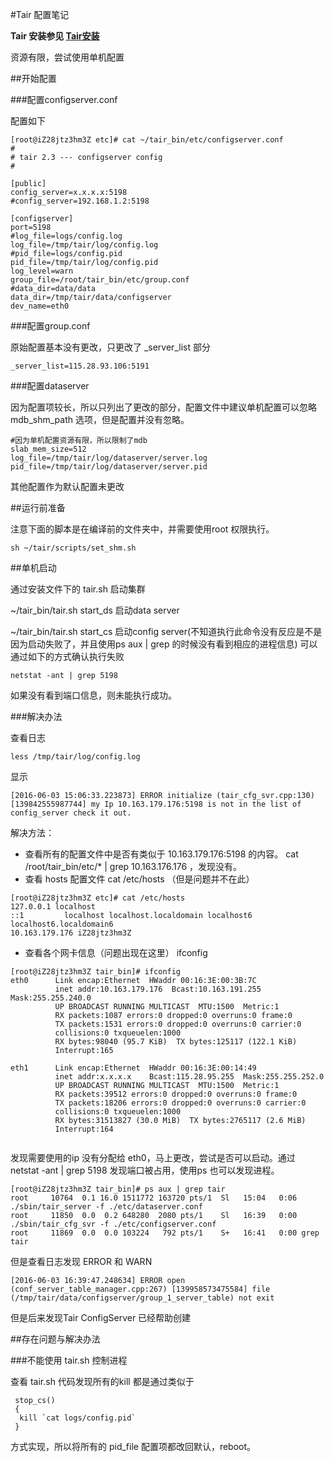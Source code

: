 #Tair 配置笔记

**Tair 安装参见 [Tair安装](https://github.com/wxyBUPT/blog/blob/master/Tair%E5%AE%89%E8%A3%85%E7%AC%94%E8%AE%B0.md)**

资源有限，尝试使用单机配置 

##开始配置

###配置configserver.conf

配置如下  

``` 
[root@iZ28jtz3hm3Z etc]# cat ~/tair_bin/etc/configserver.conf
#
# tair 2.3 --- configserver config
#

[public]
config_server=x.x.x.x:5198
#config_server=192.168.1.2:5198

[configserver]
port=5198
#log_file=logs/config.log
log_file=/tmp/tair/log/config.log
#pid_file=logs/config.pid
pid_file=/tmp/tair/log/config.pid
log_level=warn
group_file=/root/tair_bin/etc/group.conf
#data_dir=data/data
data_dir=/tmp/tair/data/configserver
dev_name=eth0
```  

###配置group.conf 

原始配置基本没有更改，只更改了 _server_list 部分

```
_server_list=115.28.93.106:5191
```

###配置dataserver  

因为配置项较长，所以只列出了更改的部分，配置文件中建议单机配置可以忽略 mdb_shm_path 选项，但是配置并没有忽略。


```  
#因为单机配置资源有限，所以限制了mdb 
slab_mem_size=512
log_file=/tmp/tair/log/dataserver/server.log
pid_file=/tmp/tair/log/dataserver/server.pid

```

其他配置作为默认配置未更改 


##运行前准备

注意下面的脚本是在编译前的文件夹中，并需要使用root 权限执行。

```
sh ~/tair/scripts/set_shm.sh
```

##单机启动

通过安装文件下的 tair.sh 启动集群

~/tair_bin/tair.sh start_ds 启动data server

~/tair_bin/tair.sh start_cs 启动config server(不知道执行此命令没有反应是不是因为启动失败了，并且使用ps aux | grep 的时候没有看到相应的进程信息) 可以通过如下的方式确认执行失败 

```
netstat -ant | grep 5198 
```

如果没有看到端口信息，则未能执行成功。

###解决办法

查看日志  

```
less /tmp/tair/log/config.log 
```
显示 

``` 
[2016-06-03 15:06:33.223873] ERROR initialize (tair_cfg_svr.cpp:130) [139842555987744] my Ip 10.163.179.176:5198 is not in the list of config_server check it out.
```  

解决方法：

* 查看所有的配置文件中是否有类似于 10.163.179.176:5198 的内容。 cat /root/tair_bin/etc/* | grep 10.163.176.176  ，发现没有。
* 查看 hosts 配置文件 cat /etc/hosts （但是问题并不在此）


```
[root@iZ28jtz3hm3Z etc]# cat /etc/hosts
127.0.0.1 localhost
::1         localhost localhost.localdomain localhost6 localhost6.localdomain6
10.163.179.176 iZ28jtz3hm3Z
```
* 查看各个网卡信息（问题出现在这里） ifconfig 

```
[root@iZ28jtz3hm3Z tair_bin]# ifconfig
eth0      Link encap:Ethernet  HWaddr 00:16:3E:00:3B:7C
          inet addr:10.163.179.176  Bcast:10.163.191.255  Mask:255.255.240.0
          UP BROADCAST RUNNING MULTICAST  MTU:1500  Metric:1
          RX packets:1087 errors:0 dropped:0 overruns:0 frame:0
          TX packets:1531 errors:0 dropped:0 overruns:0 carrier:0
          collisions:0 txqueuelen:1000
          RX bytes:98040 (95.7 KiB)  TX bytes:125117 (122.1 KiB)
          Interrupt:165

eth1      Link encap:Ethernet  HWaddr 00:16:3E:00:14:49
          inet addr:x.x.x.x    Bcast:115.28.95.255  Mask:255.255.252.0
          UP BROADCAST RUNNING MULTICAST  MTU:1500  Metric:1
          RX packets:39512 errors:0 dropped:0 overruns:0 frame:0
          TX packets:18206 errors:0 dropped:0 overruns:0 carrier:0
          collisions:0 txqueuelen:1000
          RX bytes:31513827 (30.0 MiB)  TX bytes:2765117 (2.6 MiB)
          Interrupt:164
          
```

发现需要使用的ip 没有分配给 eth0，马上更改，尝试是否可以启动。通过 netstat -ant | grep 5198  发现端口被占用，使用ps 也可以发现进程。 

```
[root@iZ28jtz3hm3Z tair_bin]# ps aux | grep tair
root     10764  0.1 16.0 1511772 163720 pts/1  Sl   15:04   0:06 ./sbin/tair_server -f ./etc/dataserver.conf
root     11850  0.0  0.2 648280  2080 pts/1    Sl   16:39   0:00 ./sbin/tair_cfg_svr -f ./etc/configserver.conf
root     11869  0.0  0.0 103224   792 pts/1    S+   16:41   0:00 grep tair
```
但是查看日志发现 ERROR 和 WARN

```
[2016-06-03 16:39:47.248634] ERROR open (conf_server_table_manager.cpp:267) [139958573475584] file (/tmp/tair/data/configserver/group_1_server_table) not exit
```

但是后来发现Tair ConfigServer 已经帮助创建

##存在问题与解决办法

###不能使用 tair.sh 控制进程

查看 tair.sh 代码发现所有的kill 都是通过类似于

```
 stop_cs()
 {
  kill `cat logs/config.pid`
 }
```  
方式实现，所以将所有的 pid_file 配置项都改回默认，reboot。




